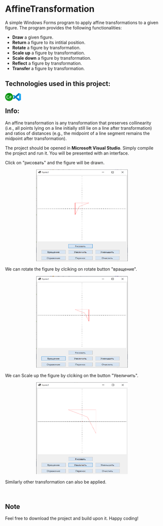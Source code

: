 # AffineTransformation
A simple Windows Forms program to apply affine transformations to a given figure. The program provides the following functionalities:
* **Draw** a given figure.
* **Return** a figure to its intitial position.
* **Rotate** a figure by transformation.
* **Scale up** a figure by transformation.
* **Scale down** a figure by transformation.
* **Reflect** a figure by transformation.
* **Transfer** a figure by transformation.

## Technologies used in this project:
<img align="left" alt="C#.js" width="26px" src="https://raw.githubusercontent.com/github/explore/80688e429a7d4ef2fca1e82350fe8e3517d3494d/topics/csharp/csharp.png" />
<img align="left" alt="Visual studio" width="26px" src="https://raw.githubusercontent.com/github/explore/80688e429a7d4ef2fca1e82350fe8e3517d3494d/topics/visual-studio-code/visual-studio-code.png" />

<br />

## Info:
An affine transformation is any transformation that preserves collinearity (i.e., all points lying on a line initially still lie on a line after transformation) and ratios of distances (e.g., the midpoint of a line segment remains the midpoint after transformation).

The project should be opened in **Microsoft Visual Studio**. Simply compile the project and run it. You will be presented with an interface.

Click on "рисовать" and the figure will be drawn.

<p align="center">
  <img src="./gitResources/pic1.PNG" alt="UI" width="300" height="300">
</p>

We can rotate the figure by clciking on rotate button "вращение".

<p align="center">
  <img src="./gitResources/pic2.PNG" alt="UI" width="300" height="300">
</p>

We can Scale up the figure by clciking on the button "Увеличить".

<p align="center">
  <img src="./gitResources/pic3.PNG" alt="UI" width="300" height="300">
</p>

Similarly other transformation can also be applied.

<br />

## Note

Feel free to download the project and build upon it. Happy coding!
